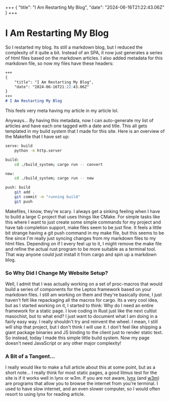 +++
{
    "title": "I Am Restarting My Blog",
    "date": "2024-06-16T21:22:43.06Z"
}
+++
# I Am Restarting My Blog

So I restarted my blog. Its still a markdown blog, but I reduced the complexity
of it quite a bit. Instead of an SPA, it now just generates a series of html files
based on the markdown articles. I also added metadata for this markdown file,
so now my files have these headers:

```markdown
+++
{
    "title": "I Am Restarting My Blog",
    "date": "2024-06-16T21:22:43.06Z"
}
+++
# I Am Restarting My Blog
```

This feels very meta having my article in my article lol.

Anyways... By having this metadata, now I can auto-generate my list of articles
and have each one tagged with a date and title. This all gets templated in my
build system that I made for this site. Here is an overview of the Makefile
that I have set up:
```bash
serve: build
	python -m http.server

build: 
	cd ./build_system; cargo run -- convert

new:
	cd ./build_system; cargo run -- new

push: build
	git add .
	git commit -m "running build"
	git push

```
Makefiles, I know, they're scary. I always get a sinking feeling when I have to
build a large C project that uses things like CMake. For simple tasks like this
where I want to just create some simple commands for my project and have tab
completion support, make files seem to be just fine. It feels a little bit strange
having a git push command in my make file, but this seems to be fine since I'm
really just syncing changes from my markdown files to my html files. Depending
on if I every feel up to it, I might remove the make file and refine the actual
rust program to be more suitable as a terminal tool. That way anyone could just
install it from cargo and spin up a markdown blog.

### So Why Did I Change My Website Setup?

Well, I admit that I was actually working on a set of proc-macros that would build a
series of components for the Leptos framework based on your markdown files. I
still am working on them and they're basically done, I just haven't felt like
repackaging all the macros for cargo. Its a very cool idea, but as I started working
on it, I started to think: Why do I need an entire framework for a static page.
I love coding in Rust just like the next cultist masochist, but to what end? I just
want to document what I am doing in a fairly easy way. I really shouldn't try and
reinvent the wheel. I mean, I still will ship that project, but I don't think I will
use it. I don't feel like shipping a giant package binaries and JS binding to the
client just to render static text. So instead, today I made this simple little build
system. Now my page doesn't need JavaScript or any other major complexity! 

### A Bit of a Tangent...

I really would like to make a full article about this at some point, but as a
short note... I really think for most static pages, a good litmus test for the
site is if it works well in lynx or w3m. If you are not aware,
[lynx](https://lynx.invisible-island.net/) (and
[w3m](https://w3m.sourceforge.net/)) are programs that allow you to browse the
internet from you're terminal. I used to have slow internet, and an even slower
computer, so I would often resort to using lynx for reading article.

